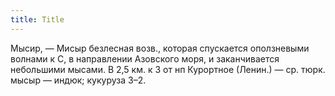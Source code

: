 ```yaml
---
title: Title
---
```


Мысир, — Мисыр безлесная возв., которая спускается оползневыми волнами к С, в
направлении Азовского моря, и заканчивается небольшими мысами. В 2,5 км. к З от
нп Курортное (Ленин.) — ср. тюрк. мысыр — индюк; кукуруза З–2.
